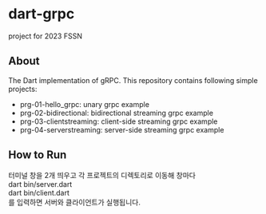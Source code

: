 # dart-grpc

project for 2023 FSSN

## About

The Dart implementation of gRPC.
This repository contains following simple projects:
- prg-01-hello_grpc: unary grpc example
- prg-02-bidirectional: bidirectional streaming grpc example
- prg-03-clientstreaming: client-side streaming grpc example
- prg-04-serverstreaming: server-side streaming grpc example


## How to Run

터미널 창을 2개 띄우고 각 프로젝트의 디렉토리로 이동해 창마다  
dart bin/server.dart  
dart bin/client.dart  
를 입력하면 서버와 클라이언트가 실행됩니다.